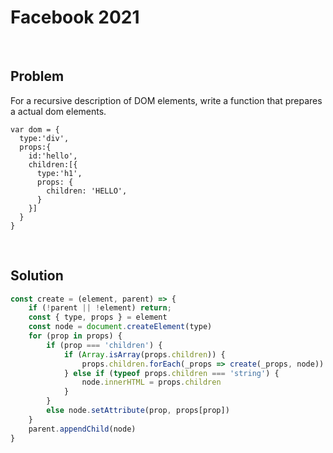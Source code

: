 # Facebook 2021

&nbsp;

## Problem

For a recursive description of DOM elements, write a function that prepares a actual dom elements.

```
var dom = {
  type:'div',
  props:{
    id:'hello', 
    children:[{
      type:'h1',
      props: {
        children: 'HELLO',
      }
    }]
  }
}
```

&nbsp;

## Solution

```js
const create = (element, parent) => {
	if (!parent || !element) return;
	const { type, props } = element
	const node = document.createElement(type)
	for (prop in props) {
		if (prop === 'children') {
			if (Array.isArray(props.children)) {
				props.children.forEach(_props => create(_props, node))
			} else if (typeof props.children === 'string') {
				node.innerHTML = props.children
			}
		}
		else node.setAttribute(prop, props[prop])
	}
	parent.appendChild(node)
}
```

